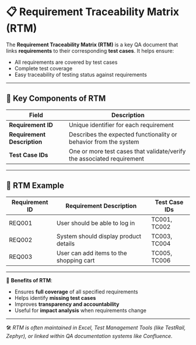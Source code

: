 # 📋 Requirement Traceability Matrix (RTM)

The **Requirement Traceability Matrix (RTM)** is a key QA document that links **requirements** to their corresponding **test cases**. It helps ensure:
- All requirements are covered by test cases
- Complete test coverage
- Easy traceability of testing status against requirements

---

## 🔑 Key Components of RTM

| **Field**            | **Description**                                                                 |
|----------------------|---------------------------------------------------------------------------------|
| **Requirement ID**   | Unique identifier for each requirement                                          |
| **Requirement Description** | Describes the expected functionality or behavior from the system          |
| **Test Case IDs**    | One or more test cases that validate/verify the associated requirement          |

---

## 📑 RTM Example

| **Requirement ID** | **Requirement Description**                      | **Test Case IDs**   |
|--------------------|--------------------------------------------------|---------------------|
| REQ001             | User should be able to log in                    | TC001, TC002        |
| REQ002             | System should display product details            | TC003, TC004        |
| REQ003             | User can add items to the shopping cart          | TC005, TC006        |

---

📌 **Benefits of RTM**:
- Ensures **full coverage** of all specified requirements
- Helps identify **missing test cases**
- Improves **transparency and accountability**
- Useful for **impact analysis** when requirements change

---

🛠️ *RTM is often maintained in Excel, Test Management Tools (like TestRail, Zephyr), or linked within QA documentation systems like Confluence.*
